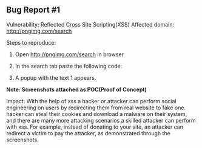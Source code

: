 ## Bug Report #1

Vulnerability: Reflected Cross Site Scripting(XSS) 
Affected domain: http://pngimg.com/search

Steps to reproduce:
1.	Open http://pngimg.com/search in browser
2.	In the search tab paste the following code:

       <script>alert(1)</script>

3.	A popup with the text 1 appears.

**Note: Screenshots attached as POC(Proof of Concept)**


Impact:
With the help of xss a hacker or attacker can perform social engineering on users by redirecting them from real website to fake one. hacker can steal their cookies and download a malware on their system, and there are many more attacking scenarios a skilled attacker can perform with xss.
For example, instead of donating to your site, an attacker can redirect a victim to pay the attacker, as demonstrated through the screenshots.


